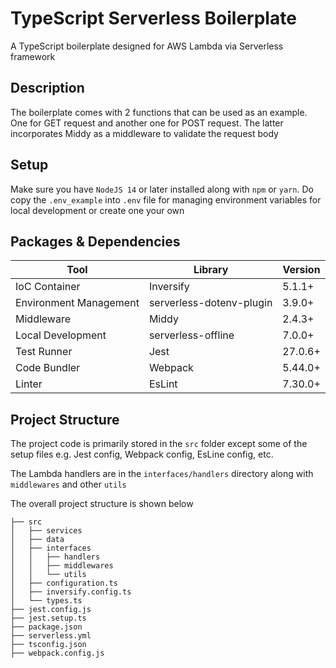 # TypeScript Serverless Boilerplate
A TypeScript boilerplate designed for AWS Lambda via Serverless framework

## Description
The boilerplate comes with 2 functions that can be used as an example. One for GET request and another one for POST request. The latter incorporates Middy as a middleware to validate the request body

## Setup
Make sure you have `NodeJS 14` or later installed along with `npm` or `yarn`. Do copy the `.env_example` into `.env` file for managing environment variables for local development or create one your own

## Packages & Dependencies
| Tool        | Library     | Version |
| ----------- | ----------- | ------- |
| IoC Container| Inversify | 5.1.1+ |
| Environment Management | serverless-dotenv-plugin | 3.9.0+ |
| Middleware | Middy | 2.4.3+ |
| Local Development | serverless-offline | 7.0.0+ |
| Test Runner | Jest | 27.0.6+ |
| Code Bundler | Webpack | 5.44.0+ |
| Linter | EsLint | 7.30.0+ |

## Project Structure
The project code is primarily stored in the `src` folder except some of the setup files e.g. Jest config, Webpack config, EsLine config, etc.

The Lambda handlers are in the `interfaces/handlers` directory along with `middlewares` and other `utils`

The overall project structure is shown below
````
├── src
│   ├── services
│   ├── data
│   ├── interfaces
│   │   ├── handlers
│   │   ├── middlewares
│   │   └── utils
│   ├── configuration.ts
│   ├── inversify.config.ts
│   └── types.ts
├── jest.config.js
├── jest.setup.ts
├── package.json
├── serverless.yml
├── tsconfig.json
├── webpack.config.js
````

